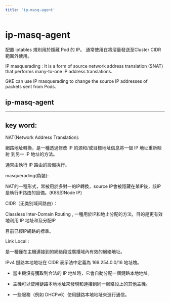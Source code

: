 ```yaml
---
title: 'ip-masq-agent'
---
```


ip-masq-agent
===

配置 iptables 規則用於隱藏 Pod 的 IP。 
通常使用在將溜量發送至Cluster CIDR 範圍外使用。

IP masquerading : It is a form of source network address translation (SNAT) that performs many-to-one IP address translations. 

GKE can use IP masquerading to change the source IP addresses of packets sent from Pods.

## ip-masq-agent
---

## key word:

NAT(Network Address Translation):

網路地址轉換，是一種透過修改 IP 的源和/或目標地址信息將一個 IP 地址重新映射 到另一 IP 地址的方法。

通常由執行 IP 路由的設備执行。

masquerading(偽裝):

NAT的一種形式，常被用於多對一的IP轉換，source IP會被隱藏在某IP後，該IP是執行IP路由的設備。(K8S即Node IP)

CIDR（无类别域间路由）： 

Classless Inter-Domain Routing , 一種用於IP和地止分配的方法，目的是更有效地利用 IP 地址和及分配IP

目前已經IP網路的標準。

Link Local :

是一種僅在主機連接到的網絡段或廣播域內有效的網絡地址。

IPv4 鏈路本地地址在 CIDR 表示法中定義為 169.254.0.0/16 地址塊。


- 當主機沒有獲取到合法的 IP 地址時，它會自動分配一個鏈路本地地址。

- 主機可以使用鏈路本地地址來發現和連接到同一網絡段上的其他主機。

- 一些服務（例如 DHCPv6）使用鏈路本地地址來進行通信。